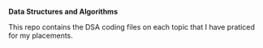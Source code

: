 **Data Structures and Algorithms**

This repo contains the DSA coding files on each topic that I have praticed for my placements.
